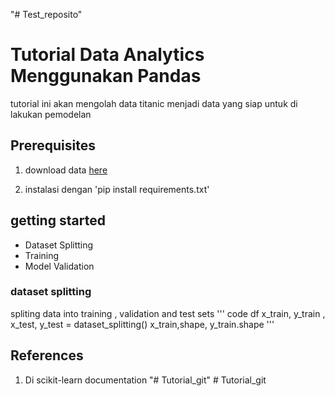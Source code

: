 "# Test_reposito" 
# Tutorial Data Analytics Menggunakan Pandas

tutorial ini akan mengolah data titanic menjadi data yang siap untuk di lakukan pemodelan 

## Prerequisites

1. download data [here](https://www.kaggle.com/datasets/fossouodonald/titaniccsv)

2. instalasi dengan 'pip install requirements.txt'

## getting started

- Dataset Splitting
- Training
- Model Validation
### dataset splitting

spliting data into training , validation and test sets
''' code
df
x_train, y_train , x_test, y_test = dataset_splitting()
x_train,shape, y_train.shape
'''

## References

1. Di scikit-learn documentation "# Tutorial_git" #   T u t o r i a l _ g i t  
 